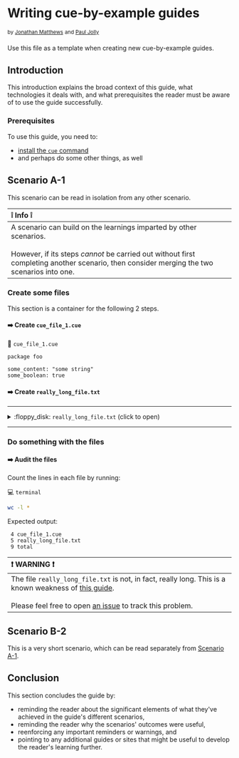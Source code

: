 # Writing cue-by-example guides
<sup>by [Jonathan Matthews](https://jonathanmatthews.com/)</sup>
<sup>and [Paul Jolly](https://myitcv.io/)</sup>

Use this file as a template when creating new cue-by-example guides.

## Introduction

This introduction explains the broad context of this guide, what technologies
it deals with, and what prerequisites the reader must be aware of to use the
guide successfully.

### Prerequisites

To use this guide, you need to:

- [install the `cue` command](https://alpha.cuelang.org/docs/introduction/installation/)
- and perhaps do some other things, as well

## Scenario A-1

This scenario can be read in isolation from any other scenario.

| :grey_exclamation: Info :grey_exclamation: |
|:------------------------------------------ |
| A scenario can build on the learnings imparted by other scenarios.<br><br>However, if its steps *cannot* be carried out without first completing another scenario, then consider merging the two scenarios into one.

### Create some files

This section is a container for the following 2 steps.

#### :arrow_right: Create `cue_file_1.cue`

:floppy_disk: `cue_file_1.cue`
```CUE
package foo

some_content: "some string"
some_boolean: true
```

#### :arrow_right: Create `really_long_file.txt`

<hr>
<details>
<summary>
:floppy_disk: <code>really_long_file.txt</code> (click to open)
</summary>

```text
A
long
file
but not
really long.
```
</details>
<hr>

### Do something with the files

#### :arrow_right: Audit the files

Count the lines in each file by running:

:computer: `terminal`
```sh
wc -l *
```

Expected output:
```
 4 cue_file_1.cue
 5 really_long_file.txt
 9 total
```

| :exclamation: WARNING :exclamation: |
|:----------------------------------- |
| The file `really_long_file.txt` is not, in fact, really long. This is a known weakness of [this guide](template.md).<br><br>Please feel free to open [an issue](/issues/new/choose) to track this problem.

## Scenario B-2

This is a very short scenario, which can be read separately from
[Scenario A-1](#scenario-a-1).

## Conclusion

This section concludes the guide by:

- reminding the reader about the significant elements of what they've achieved
  in the guide's different scenarios,
- reminding the reader why the scenarios' outcomes were useful,
- reenforcing any important reminders or warnings, and
- pointing to any additional guides or sites that might be useful to develop
  the reader's learning further.
